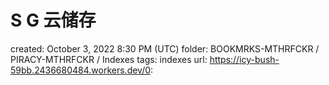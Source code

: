 # S G 云储存

created: October 3, 2022 8:30 PM (UTC)
folder: BOOKMRKS-MTHRFCKR / PIRACY-MTHRFCKR / Indexes
tags: indexes
url: https://icy-bush-59bb.2436680484.workers.dev/0: